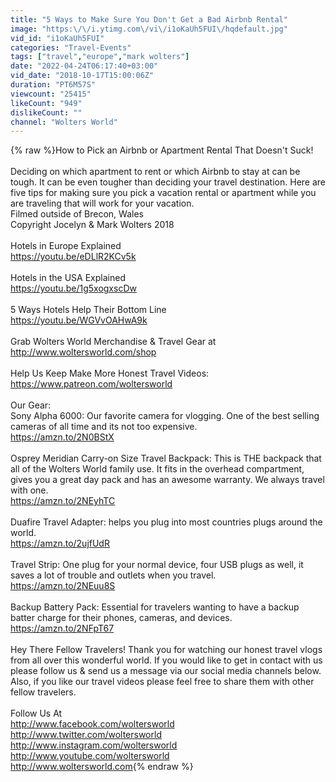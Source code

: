 ```yaml
---
title: "5 Ways to Make Sure You Don't Get a Bad Airbnb Rental"
image: "https:\/\/i.ytimg.com\/vi\/i1oKaUh5FUI\/hqdefault.jpg"
vid_id: "i1oKaUh5FUI"
categories: "Travel-Events"
tags: ["travel","europe","mark wolters"]
date: "2022-04-24T06:17:40+03:00"
vid_date: "2018-10-17T15:00:06Z"
duration: "PT6M57S"
viewcount: "25415"
likeCount: "949"
dislikeCount: ""
channel: "Wolters World"
---
```

{% raw %}How to Pick an Airbnb or Apartment Rental That Doesn't Suck!<br /><br />Deciding on which apartment to rent or which Airbnb to stay at can be tough. It can be even tougher than deciding your travel destination. Here are five tips for making sure you pick a vacation rental or apartment while you are traveling that will work for your vacation. <br />Filmed outside of Brecon, Wales<br />Copyright Jocelyn &amp; Mark Wolters 2018<br /><br />Hotels in Europe Explained<br /><a rel="nofollow" target="blank" href="https://youtu.be/eDLlR2KCv5k">https://youtu.be/eDLlR2KCv5k</a><br /><br />Hotels in the USA Explained<br /><a rel="nofollow" target="blank" href="https://youtu.be/1g5xogxscDw">https://youtu.be/1g5xogxscDw</a><br /><br />5 Ways Hotels Help Their Bottom Line<br /><a rel="nofollow" target="blank" href="https://youtu.be/WGVvOAHwA9k">https://youtu.be/WGVvOAHwA9k</a><br /><br />Grab Wolters World Merchandise &amp; Travel Gear at<br /><a rel="nofollow" target="blank" href="http://www.woltersworld.com/shop">http://www.woltersworld.com/shop</a> <br /><br />Help Us Keep Make More Honest Travel Videos: <a rel="nofollow" target="blank" href="https://www.patreon.com/woltersworld">https://www.patreon.com/woltersworld</a> <br /><br />Our Gear: <br />Sony Alpha 6000: Our favorite camera for vlogging. One of the best selling cameras of all time and its not too expensive. <br /><a rel="nofollow" target="blank" href="https://amzn.to/2N0BStX">https://amzn.to/2N0BStX</a><br /><br />Osprey Meridian Carry-on Size Travel Backpack: This is THE backpack that all of the Wolters World family use. It fits in the overhead compartment, gives you a great day pack and has an awesome warranty. We always travel with one. <br /><a rel="nofollow" target="blank" href="https://amzn.to/2NEyhTC">https://amzn.to/2NEyhTC</a> <br /><br />Duafire Travel Adapter: helps you plug into most countries plugs around the world. <br /><a rel="nofollow" target="blank" href="https://amzn.to/2ujfUdR">https://amzn.to/2ujfUdR</a><br /><br />Travel Strip: One plug for your normal device, four USB plugs as well, it saves a lot of trouble and outlets when you travel.<br /><a rel="nofollow" target="blank" href="https://amzn.to/2NEuu8S">https://amzn.to/2NEuu8S</a><br /><br />Backup Battery Pack: Essential for travelers wanting to have a backup batter charge for their phones, cameras, and devices. <br /><a rel="nofollow" target="blank" href="https://amzn.to/2NFpT67">https://amzn.to/2NFpT67</a> <br /><br />Hey There Fellow Travelers! Thank you for watching our honest travel vlogs from all over this wonderful world. If you would like to get in contact with us please follow us &amp; send us a message via our social media channels below. Also, if you like our travel videos please feel free to share them with other fellow travelers. <br /><br />Follow Us At<br /><a rel="nofollow" target="blank" href="http://www.facebook.com/woltersworld">http://www.facebook.com/woltersworld</a><br /><a rel="nofollow" target="blank" href="http://www.twitter.com/woltersworld">http://www.twitter.com/woltersworld</a><br /><a rel="nofollow" target="blank" href="http://www.instagram.com/woltersworld">http://www.instagram.com/woltersworld</a><br /><a rel="nofollow" target="blank" href="http://www.youtube.com/woltersworld">http://www.youtube.com/woltersworld</a><br /><a rel="nofollow" target="blank" href="http://www.woltersworld.com">http://www.woltersworld.com</a>{% endraw %}
